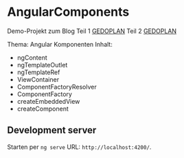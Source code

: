# AngularComponents

Demo-Projekt zum Blog 
Teil 1 [GEDOPLAN](https://javaeeblog.wordpress.com/?p=3537)
Teil 2 [GEDOPLAN](https://javaeeblog.wordpress.com/?p=3633)

Thema: Angular Komponenten
Inhalt:

  - ngContent
  - ngTemplateOutlet
  - ngTemplateRef
  - ViewContainer
  - ComponentFactoryResolver
  - ComponentFactory
  - createEmbeddedView
  - createComponent


## Development server

Starten per `ng serve` URL: `http://localhost:4200/`. 